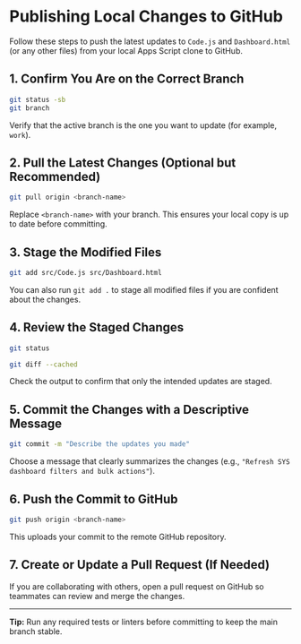 # Publishing Local Changes to GitHub

Follow these steps to push the latest updates to `Code.js` and `Dashboard.html` (or any other files) from your local Apps Script clone to GitHub.

## 1. Confirm You Are on the Correct Branch
```bash
git status -sb
git branch
```
Verify that the active branch is the one you want to update (for example, `work`).

## 2. Pull the Latest Changes (Optional but Recommended)
```bash
git pull origin <branch-name>
```
Replace `<branch-name>` with your branch. This ensures your local copy is up to date before committing.

## 3. Stage the Modified Files
```bash
git add src/Code.js src/Dashboard.html
```
You can also run `git add .` to stage all modified files if you are confident about the changes.

## 4. Review the Staged Changes
```bash
git status

git diff --cached
```
Check the output to confirm that only the intended updates are staged.

## 5. Commit the Changes with a Descriptive Message
```bash
git commit -m "Describe the updates you made"
```
Choose a message that clearly summarizes the changes (e.g., `"Refresh SYS dashboard filters and bulk actions"`).

## 6. Push the Commit to GitHub
```bash
git push origin <branch-name>
```
This uploads your commit to the remote GitHub repository.

## 7. Create or Update a Pull Request (If Needed)
If you are collaborating with others, open a pull request on GitHub so teammates can review and merge the changes.

---
**Tip:** Run any required tests or linters before committing to keep the main branch stable.
